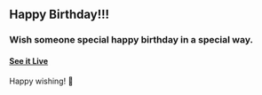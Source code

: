 ## Happy Birthday!!!

### Wish someone special happy birthday in a special way.

#### [See it Live](https://danispangestu.github.io/Donna-Birthday/)

Happy wishing! 🎉
